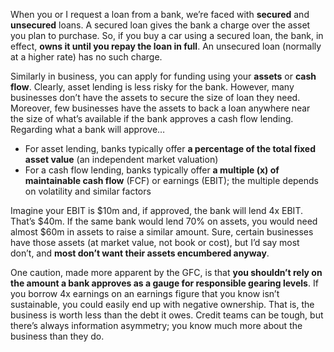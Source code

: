<p>When you or I request a loan from a bank, we&#8217;re faced with <strong>secured</strong> and <strong>unsecured</strong> loans. A secured loan gives the bank a charge over the asset you plan to purchase. So, if you buy a car using a secured loan, the bank, in effect, <strong>owns it until you repay the loan in full</strong>. An unsecured loan (normally at a higher rate) has no such charge.</p><p>Similarly in business, you can apply for funding using your <strong>assets</strong> or <strong>cash flow</strong>. Clearly, asset lending is less risky for the bank. However, many businesses don&#8217;t have the assets to secure the size of loan they need. Moreover, few businesses have the assets to back a loan anywhere near the size of what&#8217;s available if the bank approves a cash flow lending. Regarding what a bank will approve&#8230;</p><ul><li>For asset lending, banks typically offer <strong>a percentage of the total fixed asset value</strong> (an independent market valuation)</li><li>For a cash flow lending, banks typically offer <strong>a multiple (x) of maintainable cash flow</strong> (FCF) or earnings (EBIT); the multiple depends on volatility and similar factors</li></ul><p>Imagine your EBIT is $10m and, if approved, the bank will lend 4x EBIT. That&#8217;s $40m. If the same bank would lend 70% on assets, you would need almost $60m in assets to raise a similar amount. Sure, certain businesses have those assets (at market value, not book or cost), but I&#8217;d say most don&#8217;t, and <strong>most don&#8217;t want their assets encumbered anyway</strong>.</p><p>One caution, made more apparent by the GFC, is that <strong>you shouldn&#8217;t rely on the amount a bank approves as a gauge for responsible gearing levels</strong>. If you borrow 4x earnings on an earnings figure that you know isn&#8217;t sustainable, you could easily end up with negative ownership. That is, the business is worth less than the debt it owes. Credit teams can be tough, but there&#8217;s always information asymmetry; you know much more about the business than they do.</p>
